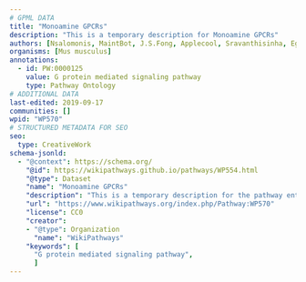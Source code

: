 ```yaml
---
# GPML DATA
title: "Monoamine GPCRs"
description: "This is a temporary description for Monoamine GPCRs"
authors: [Nsalomonis, MaintBot, J.S.Fong, Applecool, Sravanthisinha, Egonw, Ddigles, Mkutmon, Khanspers]
organisms: [Mus musculus]
annotations:
  - id: PW:0000125
    value: G protein mediated signaling pathway
    type: Pathway Ontology
# ADDITIONAL DATA
last-edited: 2019-09-17
communities: []
wpid: "WP570"
# STRUCTURED METADATA FOR SEO
seo:
  type: CreativeWork
schema-jsonld:
  - "@context": https://schema.org/
    "@id": https://wikipathways.github.io/pathways/WP554.html
    "@type": Dataset
    "name": "Monoamine GPCRs"
    "description": "This is a temporary description for the pathway entitled: Monoamine GPCRs"
    "url": "https://www.wikipathways.org/index.php/Pathway:WP570"
    "license": CC0
    "creator":
    - "@type": Organization
      "name": "WikiPathways"
    "keywords": [
      "G protein mediated signaling pathway",
      ]
---
```

